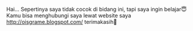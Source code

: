 Hai...
Sepertinya saya tidak cocok di bidang ini, tapi saya ingin belajar😇
Kamu bisa menghubungi saya lewat website saya http://oisgrame.blogspot.com/ terimakasih👏
<!---
Oistira/Oistira is a ✨ special ✨ repository because its `README.md` (this file) appears on your GitHub profile.
You can click the Preview link to take a look at your changes.
--->

